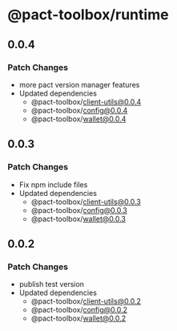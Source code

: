 # @pact-toolbox/runtime

## 0.0.4

### Patch Changes

- more pact version manager features
- Updated dependencies
  - @pact-toolbox/client-utils@0.0.4
  - @pact-toolbox/config@0.0.4
  - @pact-toolbox/wallet@0.0.4

## 0.0.3

### Patch Changes

- Fix npm include files
- Updated dependencies
  - @pact-toolbox/client-utils@0.0.3
  - @pact-toolbox/config@0.0.3
  - @pact-toolbox/wallet@0.0.3

## 0.0.2

### Patch Changes

- publish test version
- Updated dependencies
  - @pact-toolbox/client-utils@0.0.2
  - @pact-toolbox/config@0.0.2
  - @pact-toolbox/wallet@0.0.2
